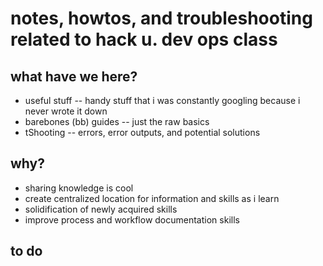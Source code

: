 # notes, howtos, and troubleshooting related to hack u. dev ops class

## what have we here?

* useful stuff -- handy stuff that i was constantly googling because i never wrote it down
* barebones (bb) guides -- just the raw basics
* tShooting -- errors, error outputs, and potential solutions

## why? 

* sharing knowledge is cool
* create centralized location for information and skills as i learn
* solidification of newly acquired skills
* improve process and workflow documentation skills

## to do


